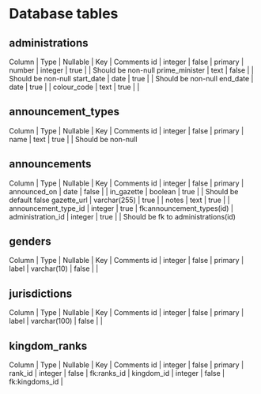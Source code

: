 # Database tables

## administrations

Column | Type | Nullable | Key | Comments
id | integer | false | primary | 
number | integer | true | | Should be non-null
prime_minister | text | false | | Should be non-null
start_date | date | true | |  Should be non-null
end_date | date | true | |
colour_code | text | true | |

## announcement_types

Column | Type | Nullable | Key | Comments
id | integer | false | primary |
name | text | true | |  Should be non-null

## announcements

Column | Type | Nullable | Key | Comments
id | integer | false | primary |
announced_on | date | false | |
in_gazette | boolean | true | | Should be default false
gazette_url | varchar(255) | true | |
notes | text | true | |
announcement_type_id | integer | true | fk:announcement_types(id) |
administration_id | integer | true | | Should be fk to administrations(id)

## genders

Column | Type | Nullable | Key | Comments
id | integer | false | primary |
label | varchar(10) | false | |

## jurisdictions

Column | Type | Nullable | Key | Comments
id | integer | false | primary |
label | varchar(100) | false | |

## kingdom_ranks

Column | Type | Nullable | Key | Comments
id | integer | false | primary |
rank_id | integer | false | fk:ranks_id |
kingdom_id | integer | false | fk:kingdoms_id |



